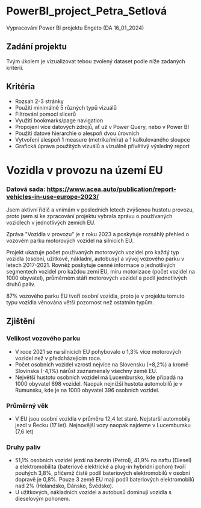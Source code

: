 # PowerBI_project_Petra_Setlová
Vypracování Power BI projektu Engeto (DA 16_01_2024)
## Zadání projektu
Tvým úkolem je vizualizovat tebou zvolený dataset podle níže zadaných kritérií.
## Kritéria
* Rozsah 2-3 stránky
* Použití minimálně 5 různých typů vizuálů
* Filtrování pomocí slicerů
* Využití bookmarks/page navigation
* Propojení více datových zdrojů, ať už v Power Query, nebo v Power BI
* Použití datové hierarchie o alespoň dvou úrovních
* Vytvoření alespoň 1 measure (metrika/míra) a 1 kalkulovaného sloupce
* Grafická úprava použitých vizuálů a vizuálně přívětivý výsledný report

# Vozidla v provozu na území EU
### Datová sada: https://www.acea.auto/publication/report-vehicles-in-use-europe-2023/
Jsem aktivní řidič a vnímám v posledních letech zvýšenou hustotu provozu, proto jsem si ke zpracování projektu vybrala zprávu o používaných vozidlech v jednotlivých zemích EU. 

Zpráva "Vozidla v provozu" je z roku 2023 a poskytuje rozsáhlý přehled o vozovém parku motorových vozidel na silnicích EU.

Projekt ukazuje počet používaných motorových vozidel pro každý typ vozidla (osobní, užitkové, nákladní, autobusy) a vývoj vozového parku v  letech 2017-2021. Rovněž poskytuje cenné informace o jednotlivých segmentech vozidel pro každou zemi EU, míru motorizace (počet vozidel na 1000 obyvatel), průměrném stáří motorových vozidel a podíl jednotlivých druhů paliv.

87% vozového parku EU tvoří osobní vozidla, proto je v projektu tomuto typu vozidla věnována větší pozornost než ostatním typům.
## Zjištění
### Velikost vozového parku
* V roce 2021 se na silnicích EU pohybovalo o 1,3% více motorových vozidel než v předcházejícím roce.
* Počet osobních vozidel vzrostl nejvíce na Slovensku (+8,2%) a kromě Slovinska (-4,1%) nárůst zaznamenaly všechny země EU.
* Největší hustotu osobních vozidel má Lucembursko, kde připadá na 1000 obyvatel 698 vozidel. Naopak nejnižší hustota automobilů je v Rumunsku, kde je na 1000 obyvatel 396 osobních vozidel.
### Průměrný věk
* V EU jsou osobní vozidla v průměru 12,4 let staré. Nejstarší automobily jezdí v Řecku (17 let). Nejnovější vozy naopak najdeme v     Lucembursku (7,6 let)
### Druhy paliv
* 51,1% osobních vozidel jezdí na benzín (Petrol), 41,9% na naftu (Diesel) a elektromobilita (bateriové elektrické a plug-in hybridní pohon) tvoří pouhých 3,8%, přičemž čistě podíl bateriových elektromobilů v osobní dopravě je 0,8%. Pouze 3 země EU mají podíl bateriových elektromobilů nad 2% (Holandsko, Dánsko, Švédsko).
* U užitkových, nákladních vozidel a autobusů dominují vozidla s dieselovým pohonem.